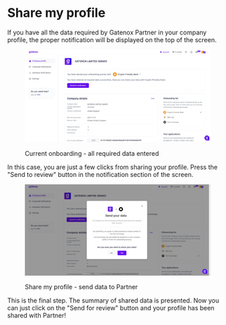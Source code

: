 # Share my profile

If you have all the data required by Gatenox Partner in your company profile, the proper notification will be displayed on the top of the screen.

<figure><img src="../../.gitbook/assets/Onboarding_primary_ready (1).png" alt="Current onboarding - all required data entered "><figcaption><p>Current onboarding - all required data entered </p></figcaption></figure>

In this case, you are just a few clicks from sharing your profile. Press the "Send to review" button in the notification section of the screen.

<figure><img src="../../.gitbook/assets/Share_profile_send.png" alt="Share my profile - send data to Partner"><figcaption><p>Share my profile - send data to Partner</p></figcaption></figure>

This is the final step. The summary of shared data is presented. Now you can just click on the "Send for review" button and your profile has been shared with Partner!
